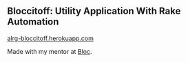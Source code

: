 ## Bloccitoff: Utility Application With Rake Automation

[alrg-bloccitoff.herokuapp.com](https://alrg-bloccitoff.herokuapp.com/)

Made with my mentor at [Bloc](http://bloc.io).